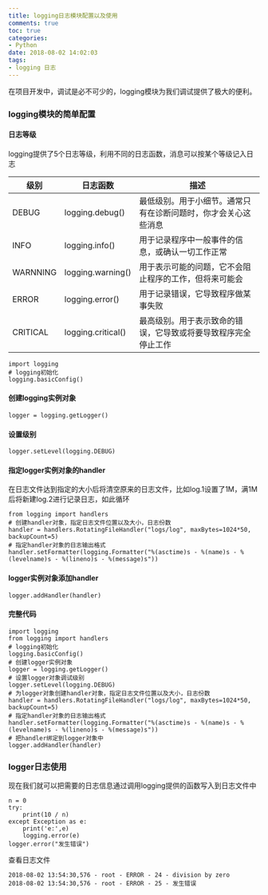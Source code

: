 ```yaml
---
title: logging日志模块配置以及使用
comments: true
toc: true
categories:
- Python
date: 2018-08-02 14:02:03
tags:
- logging 日志
---
```

在项目开发中，调试是必不可少的，logging模块为我们调试提供了极大的便利。<!--more-->
### logging模块的简单配置
#### 日志等级
logging提供了5个日志等级，利用不同的日志函数，消息可以按某个等级记入日志

|级别|日志函数|描述|
|-----|----|----|
|DEBUG|logging.debug()|最低级别。用于小细节。通常只有在诊断问题时，你才会关心这些消息|
|INFO|logging.info()|用于记录程序中一般事件的信息，或确认一切工作正常|
|WARNNING|logging.warning()|用于表示可能的问题，它不会阻止程序的工作，但将来可能会|
|ERROR|logging.error()|用于记录错误，它导致程序做某事失败|
|CRITICAL|logging.critical()|最高级别。用于表示致命的错误，它导致或将要导致程序完全停止工作|


```
import logging
# logging初始化
logging.basicConfig()
```
#### 创建logging实例对象
```
logger = logging.getLogger()
```
#### 设置级别
```
logger.setLevel(logging.DEBUG)
```
#### 指定logger实例对象的handler
在日志文件达到指定的大小后将清空原来的日志文件，比如log.1设置了1M，满1M后将新建log.2进行记录日志，如此循环
```
from logging import handlers
# 创建handler对象，指定日志文件位置以及大小，日志份数
handler = handlers.RotatingFileHandler("logs/log", maxBytes=1024*50, backupCount=5)
# 指定handler对象的日志输出格式
handler.setFormatter(logging.Formatter("%(asctime)s - %(name)s - %(levelname)s - %(lineno)s - %(message)s"))
```
#### logger实例对象添加handler
```
logger.addHandler(handler)
```
#### 完整代码
```
import logging
from logging import handlers
# logging初始化
logging.basicConfig()
# 创建logger实例对象
logger = logging.getLogger()
# 设置logger对象调试级别
logger.setLevel(logging.DEBUG)
# 为logger对象创建handler对象，指定日志文件位置以及大小，日志份数
handler = handlers.RotatingFileHandler("logs/log", maxBytes=1024*50, backupCount=5)
# 指定handler对象的日志输出格式
handler.setFormatter(logging.Formatter("%(asctime)s - %(name)s - %(levelname)s - %(lineno)s - %(message)s"))
# 把handler绑定到logger对象中
logger.addHandler(handler)
```
### logger日志使用
现在我们就可以把需要的日志信息通过调用logging提供的函数写入到日志文件中
```
n = 0
try:
    print(10 / n)
except Exception as e:
    print('e:',e)
    logging.error(e)
logger.error("发生错误")

```
查看日志文件
```
2018-08-02 13:54:30,576 - root - ERROR - 24 - division by zero
2018-08-02 13:54:30,576 - root - ERROR - 25 - 发生错误

```
